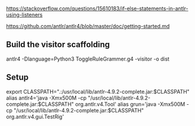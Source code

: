 https://stackoverflow.com/questions/15610183/if-else-statements-in-antlr-using-listeners

https://github.com/antlr/antlr4/blob/master/doc/getting-started.md

## Build the visitor scaffolding

antlr4 -Dlanguage=Python3 ToggleRuleGrammer.g4 -visitor -o dist


## Setup
export CLASSPATH=".:/usr/local/lib/antlr-4.9.2-complete.jar:$CLASSPATH"
alias antlr4='java -Xmx500M -cp "/usr/local/lib/antlr-4.9.2-complete.jar:$CLASSPATH" org.antlr.v4.Tool'
alias grun='java -Xmx500M -cp "/usr/local/lib/antlr-4.9.2-complete.jar:$CLASSPATH" org.antlr.v4.gui.TestRig'